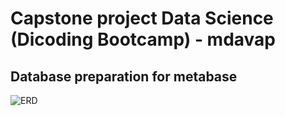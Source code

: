 # Capstone project Data Science (Dicoding Bootcamp) - mdavap
## Database preparation for metabase
![ERD](https://i.imgur.com/qvJ9qAN.png)